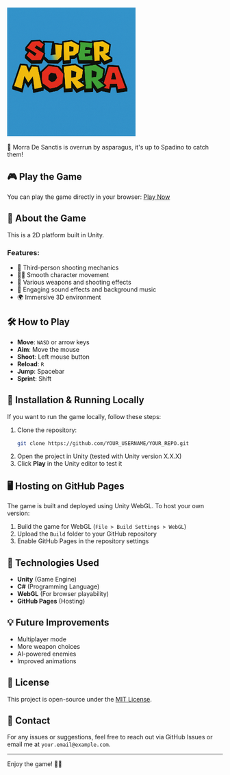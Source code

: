 <p position="center">
   <img src="supermorra_logo.png" alt="supermorra" width="300"/>
</p>

🧟 Morra De Sanctis is overrun by asparagus, it's up to Spadino to catch them!

## 🎮 Play the Game
You can play the game directly in your browser:
[Play Now](YOUR_GITHUB_PAGES_LINK)

## 📖 About the Game
This is a 2D platform built in Unity.

### Features:
- 🎯 Third-person shooting mechanics
- 🏃‍♂️ Smooth character movement
- 🔫 Various weapons and shooting effects
- 🎵 Engaging sound effects and background music
- 🌍 Immersive 3D environment

## 🛠️ How to Play
- **Move**: `WASD` or arrow keys
- **Aim**: Move the mouse
- **Shoot**: Left mouse button
- **Reload**: `R`
- **Jump**: Spacebar
- **Sprint**: Shift

## 🚀 Installation & Running Locally
If you want to run the game locally, follow these steps:
1. Clone the repository:
   ```bash
   git clone https://github.com/YOUR_USERNAME/YOUR_REPO.git
   ```
2. Open the project in Unity (tested with Unity version X.X.X)
3. Click **Play** in the Unity editor to test it

## 🖥️ Hosting on GitHub Pages
The game is built and deployed using Unity WebGL. To host your own version:
1. Build the game for WebGL (`File > Build Settings > WebGL`)
2. Upload the `Build` folder to your GitHub repository
3. Enable GitHub Pages in the repository settings

## 🔧 Technologies Used
- **Unity** (Game Engine)
- **C#** (Programming Language)
- **WebGL** (For browser playability)
- **GitHub Pages** (Hosting)

## 💡 Future Improvements
- Multiplayer mode
- More weapon choices
- AI-powered enemies
- Improved animations

## 📜 License
This project is open-source under the [MIT License](LICENSE).

## 📩 Contact
For any issues or suggestions, feel free to reach out via GitHub Issues or email me at `your.email@example.com`.

---
Enjoy the game! 🎯🔥

